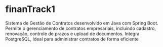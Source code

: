 # finanTrack1
Sistema de Gestão de Contratos desenvolvido em Java com Spring Boot. Permite o gerenciamento de contratos empresariais, incluindo cadastro, renovação, controle de prazos e upload de documentos. Integra PostgreSQL, Ideal para administrar contratos de forma eficiente
